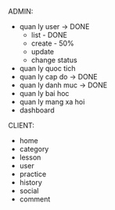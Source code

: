 ADMIN:

- quan ly user -> DONE
  + list - DONE
  + create - 50%
  + update
  + change status
- quan ly quoc tich
- quan ly cap do -> DONE
- quan ly danh muc -> DONE
- quan ly bai hoc
- quan ly mang xa hoi
- dashboard

CLIENT:

- home
- category
- lesson
- user
- practice
- history
- social
- comment